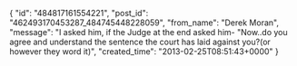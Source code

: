  {
   "id": "484817161554221",
   "post_id": "462493170453287_484745448228059",
   "from_name": "Derek Moran",
   "message": "I asked him, if the Judge at the end asked him- \"Now..do you agree and understand the sentence the court has laid against you?(or however they word it)",
   "created_time": "2013-02-25T08:51:43+0000"
 }
